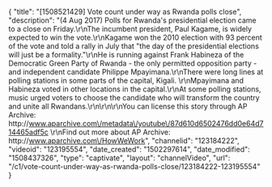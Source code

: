 {
    "title": "[1508521429] Vote count under way as Rwanda polls close",
    "description": "(4 Aug 2017) Polls for Rwanda's presidential election came to a close on Friday.\r\nThe incumbent president, Paul Kagame, is widely expected to win the vote.\r\nKagame won the 2010 election with 93 percent of the vote and told a rally in July that \"the day of the presidential elections will just be a formality.\"\r\nHe is running against Frank Habineza of the Democratic Green Party of Rwanda - the only permitted opposition party - and independent candidate Philippe Mpayimana.\r\nThere were long lines at polling stations in some parts of the capital, Kigali. \r\nMpayimana and Habineza voted in other locations in the capital.\r\nAt some polling stations, music urged voters to choose the candidate who will transform the country and unite all Rwandans.\r\n\r\n\r\nYou can license this story through AP Archive: http:\/\/www.aparchive.com\/metadata\/youtube\/87d610d6502476dd0e64d714465adf5c \r\nFind out more about AP Archive: http:\/\/www.aparchive.com\/HowWeWork",
    "channelid": "123184222",
    "videoid": "123195554",
    "date_created": "1502297614",
    "date_modified": "1508437326",
    "type": "captivate",
    "layout": "channelVideo",
    "url": "\/c1\/vote-count-under-way-as-rwanda-polls-close\/123184222-123195554"
}